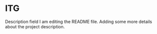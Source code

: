 # ITG
Description field
I am editing the README file. Adding some more details about the project description.

